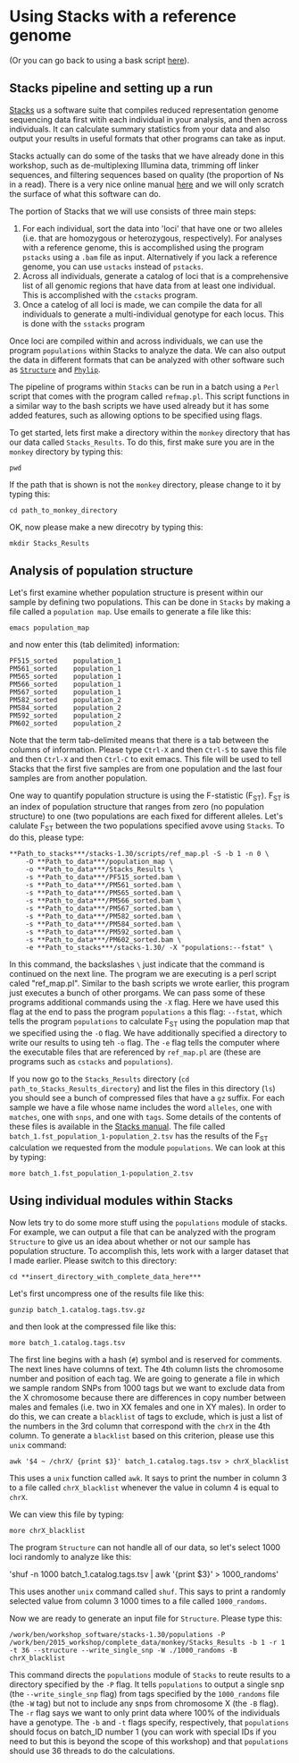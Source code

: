 # Using Stacks with a reference genome

(Or you can go back to using a bask script [here](https://github.com/evansbenj/Reduced-Representation-Workshop/blob/master/5_Automating_alignment_with_a_bash_script.md)).

## Stacks pipeline and setting up a run

[Stacks](http://creskolab.uoregon.edu/stacks/manual/) us a software suite that compiles reduced representation genome sequencing data first witih each individual in your analysis, and then across individuals.  It can calculate summary statistics from your data and also output your results in useful formats that other programs can take as input.

Stacks actually can do some of the tasks that we have already done in this workshop, such as de-multiplexing Illumina data, trimming off linker sequences, and filtering sequences based on quality (the proportion of Ns in a read).  There is a very nice online manual [here](http://creskolab.uoregon.edu/stacks/manual/) and we will only scratch the surface of what this software can do.

The portion of Stacks that we will use consists of three main steps:
  1. For each individual, sort the data into 'loci' that have one or two alleles (i.e. that are homozygous or heterozygous, respectively).  For analyses with a reference genome, this is accomplished using the program `pstacks` using a `.bam` file as input.  Alternatively if you lack a reference genome, you can use `ustacks` instead of `pstacks`.
  2. Across all individuals, generate a catalog of loci that is a comprehensive list of all genomic regions that have data from at least one individual.  This is accomplished with the `cstacks` program.
  3. Once a catelog of all loci is made, we can compile the data for all individuals to generate a multi-individual genotype for each locus.  This is done with the `sstacks` program

Once loci are compiled within and across individuals, we can use the program `populations` within Stacks to analyze the data. We can also output the data in different formats that can be analyzed with other software such as [`Structure`](http://pritchardlab.stanford.edu/structure.html) and [`Phylip`](http://evolution.genetics.washington.edu/phylip/getme.html).   

The pipeline of programs within `Stacks` can be run in a batch using a `Perl` script that comes with the program called `refmap.pl`.  This script functions in a similar way to the bash scripts we have used already but it has some added features, such as allowing options to be specified using flags.

To get started, lets first make a directory within the `monkey` directory that has our data called `Stacks_Results`.  To do this, first make sure you are in the `monkey` directory by typing this:

`pwd`

If the path that is shown is not the `monkey` directory, please change to it by typing this:

`cd path_to_monkey_directory`

OK, now please make a new direcotry by typing this:

`mkdir Stacks_Results`

## Analysis of population structure

Let's first examine whether population structure is present within our sample by defining two populations.  This can be done in `Stacks` by making a file called a `population map`.  Use emails to generate a file like this:

`emacs population_map`

and now enter this (tab delimited) information:

```
PF515_sorted	population_1
PM561_sorted	population_1
PM565_sorted	population_1
PM566_sorted	population_1
PM567_sorted	population_1
PM582_sorted	population_2
PM584_sorted	population_2
PM592_sorted	population_2
PM602_sorted	population_2
```

Note that the term tab-delimited means that there is a tab between the columns of information.  Please type `Ctrl-X` and then `Ctrl-S` to save this file and then `Ctrl-X` and then `Ctrl-C` to exit emacs.  This file will be used to tell Stacks that the first five samples are from one population and the last four samples are from another population.

One way to quantify population structure is using the F-statistic (F<sub>ST</sub>).  F<sub>ST</sub> is an index of population structure that ranges from zero (no population structure) to one (two populations are each fixed for different alleles.  Let's calulate F<sub>ST</sub> between the two populations specified avove using `Stacks`.  To do this, please type:

```
**Path_to_stacks***/stacks-1.30/scripts/ref_map.pl -S -b 1 -n 0 \
	-O **Path_to_data***/population_map \
	-o **Path_to_data***/Stacks_Results \
   	-s **Path_to_data***/PF515_sorted.bam \
    -s **Path_to_data***/PM561_sorted.bam \
    -s **Path_to_data***/PM565_sorted.bam \
    -s **Path_to_data***/PM566_sorted.bam \
    -s **Path_to_data***/PM567_sorted.bam \
    -s **Path_to_data***/PM582_sorted.bam \
    -s **Path_to_data***/PM584_sorted.bam \
    -s **Path_to_data***/PM592_sorted.bam \
    -s **Path_to_data***/PM602_sorted.bam \
   	-e **Path_to_stacks***/stacks-1.30/ -X "populations:--fstat" \
```

In this command, the backslashes `\` just indicate that the command is continued on the next line.  The program we are executing is a perl script caled "ref_map.pl".  Similar to the bash scripts we wrote earlier, this program just executes a bunch of other prorgams.  We can pass some of these programs additional commands using the `-X` flag.  Here we have used this flag at the end to pass the program `populations` a this flag: `--fstat`, which tells the program `populations` to calculate F<sub>ST</sub> using the population map that we specified using the `-O` flag.  We have additionally specified a directory to write our results to using teh `-o` flag.  The `-e` flag tells the computer where the executable files that are referenced by `ref_map.pl` are (these are programs such as `cstacks` and `populations`).

If you now go to the `Stacks_Results` directory (`cd path_to_Stacks_Results_directory`) and list the files in this directory (`ls`) you should see a bunch of compressed files that have a `gz` suffix.  For each sample we have a file whose name includes the word `alleles`, one with `matches`, one with `snps`, and one with `tags`.  Some details of the contents of these files is available in the [Stacks manual](http://creskolab.uoregon.edu/stacks/manual/).  The file called `batch_1.fst_population_1-population_2.tsv` has the results of the F<sub>ST</sub> calculation we requested from the module `populations`.  We can look at this by typing:

`more batch_1.fst_population_1-population_2.tsv`

## Using individual modules within Stacks

Now lets try to do some more stuff using the `populations` module of stacks.  For example, we can output a file that can be analyzed with the program `Structure` to give us an idea about whether or not our sample has population structure.  To accomplish this, lets work with a larger dataset that I made earlier.  Please switch to this directory:

`cd **insert_directory_with_complete_data_here***`

Let's first uncompress one of the results file like this:

`gunzip batch_1.catalog.tags.tsv.gz`

and then look at the compressed file like this:

`more batch_1.catalog.tags.tsv`

The first line begins with a hash (`#`) symbol and is reserved for comments.  The next lines have columns of text.  The 4th column lists the chromosome number and position of each tag.  We are going to generate a file in which we sample random SNPs from 1000 tags but we want to exclude data from the X chromosome because there are differences in copy number between males and females (i.e. two in XX females and one in XY males).  In order to do this, we can create a `blacklist` of tags to exclude, which is just a list of the numbers in the 3rd column that correspond with the `chrX` in the 4th column.  To generate a `blacklist` based on this criterion, please use this `unix` command:

`awk '$4 ~ /chrX/ {print $3}' batch_1.catalog.tags.tsv > chrX_blacklist`

This uses a `unix` function called `awk`.  It says to print the number in column 3 to a file called `chrX_blacklist` whenever the value in column 4 is equal to `chrX`.

We can view this file by typing:

`more chrX_blacklist`

The program `Structure` can not handle all of our data, so let's select 1000 loci randomly to analyze like this:

'shuf -n 1000 batch_1.catalog.tags.tsv | awk '{print $3}'  > 1000_randoms'

This uses another `unix` command called `shuf`.  This says to print a randomly selected value from column 3 1000 times to a file called `1000_randoms`.

Now we are ready to generate an input file for `Structure`.  Please type this:

`/work/ben/workshop_software/stacks-1.30/populations -P /work/ben/2015_workshop/complete_data/monkey/Stacks_Results -b 1 -r 1 -t 36 --structure --write_single_snp -W ./1000_randoms -B chrX_blacklist`

This command directs the `populations` module of `Stacks` to reute results to a directory specified by the `-P` flag.  It tells `populations` to output a single snp (the `--write_single_snp` flag) from tags specified by the `1000_randoms` file (the `-W` tag) but not to include any snps from chromosome X (the `-B` flag).  The `-r` flag says we want to only print data where 100% of the individuals have a genotype.  The `-b` and `-t` flags specify, respectively, that `populations` should focus on batch_ID number 1 (you can work with special IDs if you need to but this is beyond the scope of this workshop) and that `populations` should use 36 threads to do the calculations.




